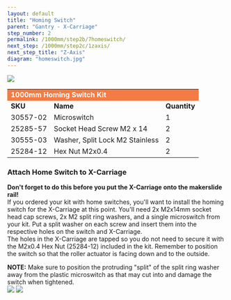 ```yaml
---
layout: default
title: "Homing Switch"
parent: "Gantry - X-Carriage"
step_number: 2
permalink: /1000mm/step2b/7homeswitch/
next_step: /1000mm/step2c/1zaxis/
next_step_title: "Z-Axis"
diagram: "homeswitch.jpg"
---
```

<img src="../../step2/photo/jpfsP7150166.jpg">

<table>
  <tr>
    <td style="color:#fff;background: #F47B44" colspan="3">
      <b>1000mm Homing Switch Kit</b>
    </td>
  </tr>
  <tr>
    <td>
      <b>SKU</b>
    </td>
    <td>
      <b>Name</b>
    </td>
    <td>
      <b>Quantity</b>
    </td>
  </tr>
  <tr>
    <td>
      30557-02
    </td>
    <td>
      Microswitch
    </td>
    <td>
      1
    </td>
  </tr>
  <tr>
    <td>
      25285-57
    </td>
    <td>
      Socket Head Screw M2 x 14
    </td>
    <td>
      2
    </td>
  </tr>
  <tr>
    <td>
      30555-03
    </td>
    <td>
      Washer, Split Lock M2 Stainless
    </td>
    <td>
      2
    </td>
  </tr>
  <tr>
    <td>
      25284-12
    </td>
    <td>
      Hex Nut M2x0.4
    </td>
    <td>
      2
    </td>
  </tr>
</table>

<h3>Attach Home Switch to X-Carriage</h3>

<b>Don't forget to do this before you put the X-Carriage onto the makerslide rail!</b><br> If you ordered your kit with home switches, you'll want to install the homing switch for the X-Carriage at this point. You'll need 2x M2x14mm socket head cap screws, 2x M2 split ring washers, and a single microswitch from your kit. Put a split washer on each screw and insert them into the respective holes on the switch and X-Carriage. 
<br>
The holes in the X-Carriage are tapped so you do not need to secure it with the M2x0.4 Hex Nut (25284-12) included in the kit. Remember to position the switch so that the roller actuator is facing down and to the outside. 


<div class="note"><strong>NOTE:</strong> Make sure to position the protruding "split" of the split ring washer away from the plastic microswitch as that may cut into and damage the switch when tightened.</div>

<img src="../../step2/photo/jpfsP7150161.jpg">
<img src="../../step2/photo/jpfsP7150165.jpg">

